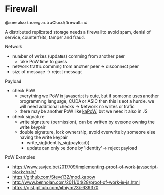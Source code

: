 Firewall
========

@see also thoregon.truCloud/firewall.md

A distributed replicated storage needs a firewall to avoid spam, denial of service, counterfeits, tamper and fraud.

Network
- number of writes (updates) comming from another peer
    - take PoW time to guess 
- network traffic comming from another peer
-> disconnect peer
- size of message
-> reject message

Payload
- check PoW 
    - everything we PoW in javascript is cute, but if someone uses another programming language, CUDA or ASIC then this is not a hurdle. we will need additional checks -> Network no writes or trafic  
    - there may be another PoW like [kaPoW](https://github.com/Steve132/mod_kapow), but we need it also in JS
- check signature
    - write signature (permission), can be written by everone owning the write keypair
    - double signature, lock ownership, avoid overwrite by someone else having the write keypair
        - write_sig(identity_sig(payload))
        - update can only be done by 'identity' 
-> reject payload


PoW Examples

- https://www.savjee.be/2017/09/Implementing-proof-of-work-javascript-blockchain/
- https://github.com/Steve132/mod_kapow
- http://www.bennolan.com/2011/04/28/proof-of-work-in-js.html
- https://gist.github.com/othiym23/5639370

